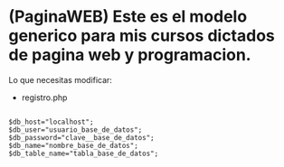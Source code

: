 # (PaginaWEB) Este es el modelo generico para mis cursos dictados de pagina web y programacion.

Lo que necesitas modificar:


- registro.php

```registro.php

$db_host="localhost";
$db_user="usuario_base_de_datos";
$db_password="clave__base_de_datos";
$db_name="nombre_base_de_datos";
$db_table_name="tabla_base_de_datos";

```
